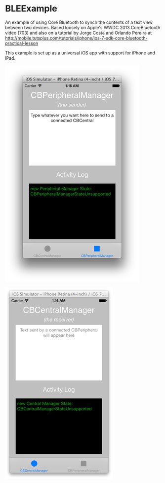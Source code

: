 BLEExample
==========

An example of using Core Bluetooth to synch the contents of a text view between two devices.
Based loosely on Apple's WWDC 2013 CoreBluetooth video (703) and also on a tutorial by Jorge Costa and Orlando Pereira at http://mobile.tutsplus.com/tutorials/iphone/ios-7-sdk-core-bluetooth-practical-lesson

This example is set up as a universal iOS app with support for iPhone and iPad.  

![](https://github.com/cruinh/BLEExample/blob/master/BLEExample/PeripheralManager_Screenshot.png?raw=true)

![](https://github.com/cruinh/BLEExample/blob/master/BLEExample/CentralManager_Screenshot.png?raw=true)
